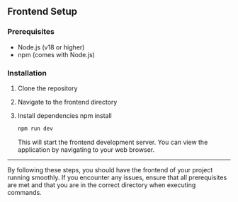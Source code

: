 ## Frontend Setup

### Prerequisites
- Node.js (v18 or higher)
- npm (comes with Node.js)

### Installation

1. Clone the repository

2. Navigate to the frontend directory

3. Install dependencies
npm install

   ```bash
   npm run dev
   ```

   This will start the frontend development server. You can view the application by navigating to your web browser.

---

By following these steps, you should have the frontend of your project running smoothly. If you encounter any issues, ensure that all prerequisites are met and that you are in the correct directory when executing commands.
